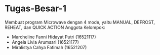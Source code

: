 # Tugas-Besar-1
Membuat program Microwave dengan 4 mode, yaitu MANUAL, DEFROST, REHEAT, dan QUICK ACTION
Anggota Kelompok:
- Marcheline Fanni Hidayat Putri (16521117)
- Angela Livia Arumsari (16521177)
- Miralistya Cahya Fatimah (16521207)
